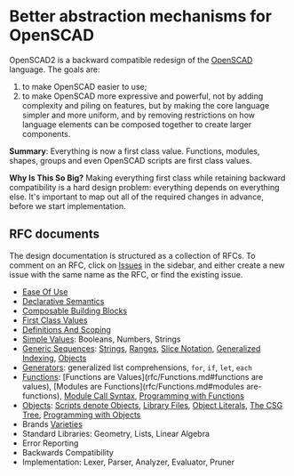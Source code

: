 # Better abstraction mechanisms for OpenSCAD
OpenSCAD2 is a backward compatible redesign of the [OpenSCAD](http://openscad.org/) language.
The goals are:
 1. to make OpenSCAD easier to use;
 2. to make OpenSCAD more expressive and powerful, not by adding complexity and piling on features, but by making the core language simpler and more uniform, and by removing restrictions on how language elements can be composed together to create larger components.

**Summary**: Everything is now a first class value. Functions, modules, shapes, groups and even OpenSCAD scripts are first class values.

**Why Is This So Big?** Making everything first class while retaining backward compatibility is a hard design problem: everything depends on everything else. It's important to map out all of the required changes in advance, before we start implementation.

## RFC documents
The design documentation is structured as a collection of RFCs.
To comment on an RFC, click on [Issues](//github.com/doug-moen/openscad2/issues)
in the sidebar, and either create a new issue with the same name as the RFC, or find the existing issue.
* [Ease Of Use](rfc/Ease_Of_Use.md)
* [Declarative Semantics](rfc/Declarative_Semantics.md)
* [Composable Building Blocks](rfc/Composable_Building_Blocks.md)
* [First Class Values](rfc/First_Class_Values.md)
* [Definitions And Scoping](rfc/Definitions_And_Scoping.md)
* [Simple Values](rfc/Simple_Values.md): Booleans, Numbers, Strings
* [Generic Sequences](rfc/Sequences.md):
    [Strings](rfc/Sequences.md#strings),
    [Ranges](rfc/Sequences.md#ranges),
    [Slice Notation](rfc/Sequences.md#slice-notation),
    [Generalized Indexing](rfc/Sequences.md#generalized-indexing-using-an-index-vector),
    [Objects](rfc/Sequences.md#objects)
* [Generators](rfc/Generators.md): generalized list comprehensions, `for`, `if`, `let`, `each`
* [Functions](rfc/Functions.md):
    [Functions are Values](rfc/Functions.md#functions are values),
    [Modules are Functions](rfc/Functions.md#modules are-functions),
    [Module Call Syntax](rfc/Functions.md#module-call-syntax),
    [Programming with Functions](rfc/Functions.md#programming-with-functions)
* [Objects](rfc/Objects.md):
    [Scripts denote Objects](rfc/Objects.md#scripts-denote-objects),
    [Library Files](rfc/Objects.md#library-files),
    [Object Literals](rfc/Objects.md#object-literals),
    [The CSG Tree](rfc/Objects.md#object-literals),
    [Programming with Objects](rfc/Objects.md#jprogramming-with-objects)
* Brands [Varieties](rfc/Varieties.md)
* Standard Libraries: Geometry, Lists, Linear Algebra
* Error Reporting
* Backwards Compatibility
* Implementation: Lexer, Parser, Analyzer, Evaluator, Pruner
